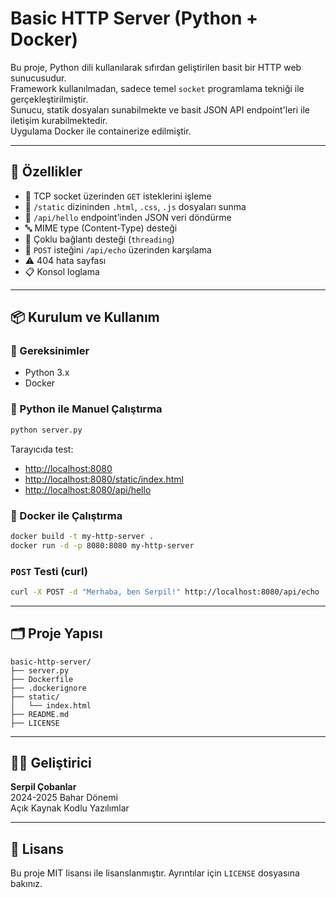 # Basic HTTP Server (Python + Docker)

Bu proje, Python dili kullanılarak sıfırdan geliştirilen basit bir HTTP web sunucusudur.  
Framework kullanılmadan, sadece temel `socket` programlama tekniği ile gerçekleştirilmiştir.  
Sunucu, statik dosyaları sunabilmekte ve basit JSON API endpoint'leri ile iletişim kurabilmektedir.  
Uygulama Docker ile containerize edilmiştir.

---

## 🚀 Özellikler

- 📡 TCP socket üzerinden `GET` isteklerini işleme
- 📁 `/static` dizininden `.html`, `.css`, `.js` dosyaları sunma
- 🧾 `/api/hello` endpoint’inden JSON veri döndürme
- 🔤 MIME type (Content-Type) desteği
- 🔁 Çoklu bağlantı desteği (`threading`)
- 📨 `POST` isteğini `/api/echo` üzerinden karşılama
- ⚠️ 404 hata sayfası
- 📋 Konsol loglama

---

## 📦 Kurulum ve Kullanım

### 🔧 Gereksinimler

- Python 3.x
- Docker

### 🐍 Python ile Manuel Çalıştırma

```bash
python server.py
```

Tarayıcıda test:
- [http://localhost:8080](http://localhost:8080)
- [http://localhost:8080/static/index.html](http://localhost:8080/static/index.html)
- [http://localhost:8080/api/hello](http://localhost:8080/api/hello)

### 🐳 Docker ile Çalıştırma

```bash
docker build -t my-http-server .
docker run -d -p 8080:8080 my-http-server
```

### `POST` Testi (curl)

```bash
curl -X POST -d "Merhaba, ben Serpil!" http://localhost:8080/api/echo
```

---

## 🗂️ Proje Yapısı

```
basic-http-server/
├── server.py
├── Dockerfile
├── .dockerignore
├── static/
│   └── index.html
├── README.md
├── LICENSE 
```

---

## 👩‍💻 Geliştirici

**Serpil Çobanlar**  
2024-2025 Bahar Dönemi  
Açık Kaynak Kodlu Yazılımlar

---

## 📄 Lisans

Bu proje MIT lisansı ile lisanslanmıştır. Ayrıntılar için `LICENSE` dosyasına bakınız.
